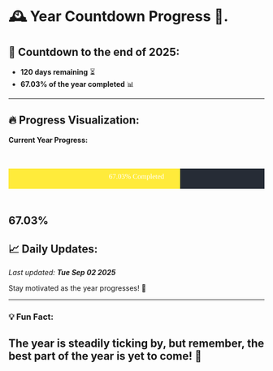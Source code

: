 
# &#x1F570; **Year Countdown Progress** &#x1F389;.

## &#x1F4C5; Countdown to the end of 2025:
- **120 days remaining** &#x23F3;
- **67.03% of the year completed** &#x1F4CA;

---

## &#x1F525; **Progress Visualization**:

**Current Year Progress:**

<br><br>
![Progress Bar](https://raw.githubusercontent.com/dayanidigv/year-countdown-progress/main/progress-bar.svg)
<br><br>

**67.03%**
---

## &#x1F4C8; **Daily Updates**:

_Last updated: **Tue Sep 02 2025**_

Stay motivated as the year progresses! &#x1F680;

--- 

### &#x1F4A1; **Fun Fact:**
The year is steadily ticking by, but remember, the best part of the year is yet to come! &#x1F31F;
---
